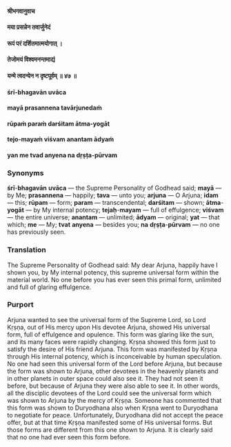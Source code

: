 #### श्रीभगवानुवाच
#### मया प्रसन्नेन तवार्जुनेदं
#### रूपं परं दर्शितमात्मयोगात् ।
#### तेजोमयं विश्वमनन्तमाद्यं
#### यन्मे त्वदन्येन न दृष्टपूर्वम् ॥ ४७ ॥

#### śrī-bhagavān uvāca
#### mayā prasannena tavārjunedaṁ
#### rūpaṁ paraṁ darśitam ātma-yogāt
#### tejo-mayaṁ viśvam anantam ādyaṁ
#### yan me tvad anyena na dṛṣṭa-pūrvam

### Synonyms

**śrī**-**bhagavān** **uvāca** — the Supreme Personality of Godhead said; **mayā** — by Me; **prasannena** — happily; **tava** — unto you; **arjuna** — O Arjuna; **idam** — this; **rūpam** — form; **param** — transcendental; **darśitam** — shown; **ātma**-**yogāt** — by My internal potency; **tejaḥ**-**mayam** — full of effulgence; **viśvam** — the entire universe; **anantam** — unlimited; **ādyam** — original; **yat** — that which; **me** — My; **tvat** **anyena** — besides you; **na** **dṛṣṭa**-**pūrvam** — no one has previously seen.

### Translation

The Supreme Personality of Godhead said: My dear Arjuna, happily have I shown you, by My internal potency, this supreme universal form within the material world. No one before you has ever seen this primal form, unlimited and full of glaring effulgence.

### Purport

Arjuna wanted to see the universal form of the Supreme Lord, so Lord Kṛṣṇa, out of His mercy upon His devotee Arjuna, showed His universal form, full of effulgence and opulence. This form was glaring like the sun, and its many faces were rapidly changing. Kṛṣṇa showed this form just to satisfy the desire of His friend Arjuna. This form was manifested by Kṛṣṇa through His internal potency, which is inconceivable by human speculation. No one had seen this universal form of the Lord before Arjuna, but because the form was shown to Arjuna, other devotees in the heavenly planets and in other planets in outer space could also see it. They had not seen it before, but because of Arjuna they were also able to see it. In other words, all the disciplic devotees of the Lord could see the universal form which was shown to Arjuna by the mercy of Kṛṣṇa. Someone has commented that this form was shown to Duryodhana also when Kṛṣṇa went to Duryodhana to negotiate for peace. Unfortunately, Duryodhana did not accept the peace offer, but at that time Kṛṣṇa manifested some of His universal forms. But those forms are different from this one shown to Arjuna. It is clearly said that no one had ever seen this form before.